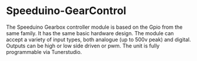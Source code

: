 # Speeduino-GearControl
The Speeduino Gearbox controller module is based on the Gpio from the same family.
It has the same basic hardware design.
The module can accept a variety of input types, both analogue (up to 500v peak) and digital.
Outputs can be high or low side driven or pwm.
The unit is fully programmable via Tunerstudio.
